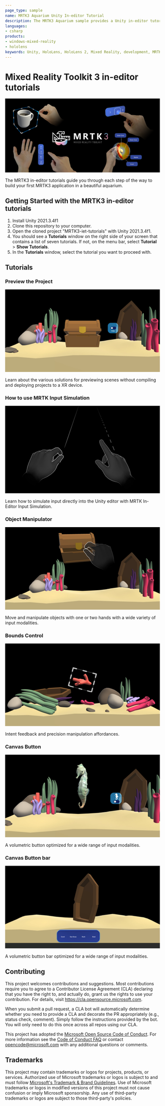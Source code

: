 ```yaml
---
page_type: sample
name: MRTK3 Aquarium Unity In-editor Tutorial
description: The MRTK3 Aquarium sample provides a Unity in-editor tutorial that explores various MRTK3 features.
languages:
- csharp
products:
- windows-mixed-reality
- hololens
keywords: Unity, HoloLens, HoloLens 2, Mixed Reality, development, MRTK3, tutorials, tutorial, Input Simulation, Bounds Control, Button, Volumetric UI, Canvas, Dialog, Theming
---
```


# Mixed Reality Toolkit 3 in-editor tutorials

![MRTK3 in-editor tutorials banner that showcases the Bounds Control, Buttons, Hand Menu, and Object Manipulator features in four corners of the image, starting from top left to top right.](Assets/READMEImages/banner.png)

The MRTK3 in-editor tutorials guide you through each step of the way to build your first MRTK3 application in a beautiful aquarium. 

## Getting Started with the MRTK3 in-editor tutorials

1. Install Unity 2021.3.4f1
1. Clone this repository to your computer.
1. Open the cloned project "MRTK3-iet-tutorials" with Unity 2021.3.4f1.
1. You should see a **Tutorials** window on the right side of your screen that contains a list of seven tutorials. If not, on the menu bar, select **Tutorial** > **Show Tutorials**.
1. In the **Tutorials** window, select the tutorial you want to proceed with.

## Tutorials

### Preview the Project

![An aquarium scene that consists of sea coral, sea grass, and rocks surrounding the environment. A boat is placed into the sand in the back right corner. A treasure chest is placed in the middle of the aquarium. A hide toggle button is to the right of the treasure chest.](Assets/READMEImages/preview-project-full.jpg)

Learn about the various solutions for previewing scenes without compiling and deploying projects to a XR device.

### How to use MRTK Input Simulation

![A pair of simulated hands displayed next to one another. A ray is placed in front of each hand.](Assets/READMEImages/hand-rays-full.png)

Learn how to simulate input directly into the Unity editor with MRTK In-Editor Input Simulation.

### Object Manipulator

![An aquarium scene with coral, rocks, and sea grass. In the middle of the aquarium is a simulated hand that is grabbing a treasure chest.](Assets/READMEImages/object-manipulator-full.jpg)

Move and manipulate objects with one or two hands with a wide variety of input modalities.

### Bounds Control

![An aquarium scene with coral, rocks, and sea grass spread around the tank. A coral is in the middle with a bounding box surrounding it's shape.](Assets/READMEImages/bounds-control-full.jpg)

Intent feedback and precision manipulation affordances.

### Canvas Button

![An aquarium scene with coral, rocks, and sea grass around the tank. A Seahorse is in the middle of the tank. To the right of the sea horse is a toggle button that has a seahorse icon.](Assets/READMEImages/canvas-button-full.jpg)

A volumetric button optimized for a wide range of input modalities.

### Canvas Button bar

![An aquarium scene with sand and a boat sticking straight up in the middle of the tank. At the front of the tank is a button bar that says coral, sea grass, rock, and boat.](Assets/READMEImages/button-bar-full.jpg)

A volumetric button bar optimized for a wide range of input modalities.

## Contributing

This project welcomes contributions and suggestions.  Most contributions require you to agree to a
Contributor License Agreement (CLA) declaring that you have the right to, and actually do, grant us
the rights to use your contribution. For details, visit https://cla.opensource.microsoft.com.

When you submit a pull request, a CLA bot will automatically determine whether you need to provide
a CLA and decorate the PR appropriately (e.g., status check, comment). Simply follow the instructions
provided by the bot. You will only need to do this once across all repos using our CLA.

This project has adopted the [Microsoft Open Source Code of Conduct](https://opensource.microsoft.com/codeofconduct/).
For more information see the [Code of Conduct FAQ](https://opensource.microsoft.com/codeofconduct/faq/) or
contact [opencode@microsoft.com](mailto:opencode@microsoft.com) with any additional questions or comments.

## Trademarks

This project may contain trademarks or logos for projects, products, or services. Authorized use of Microsoft 
trademarks or logos is subject to and must follow 
[Microsoft's Trademark & Brand Guidelines](https://www.microsoft.com/en-us/legal/intellectualproperty/trademarks/usage/general).
Use of Microsoft trademarks or logos in modified versions of this project must not cause confusion or imply Microsoft sponsorship.
Any use of third-party trademarks or logos are subject to those third-party's policies.

